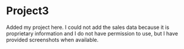 # Project3

Added my project here. I could not add the sales data because it is proprietary information and I do not have permission to use, but I have provided screenshots when available. 

